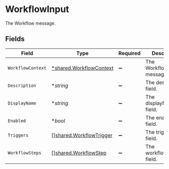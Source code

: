# WorkflowInput

The Workflow message.


## Fields

| Field                                                                     | Type                                                                      | Required                                                                  | Description                                                               |
| ------------------------------------------------------------------------- | ------------------------------------------------------------------------- | ------------------------------------------------------------------------- | ------------------------------------------------------------------------- |
| `WorkflowContext`                                                         | [*shared.WorkflowContext](../../../pkg/models/shared/workflowcontext.md)  | :heavy_minus_sign:                                                        | The WorkflowContext message.                                              |
| `Description`                                                             | **string*                                                                 | :heavy_minus_sign:                                                        | The description field.                                                    |
| `DisplayName`                                                             | **string*                                                                 | :heavy_minus_sign:                                                        | The displayName field.                                                    |
| `Enabled`                                                                 | **bool*                                                                   | :heavy_minus_sign:                                                        | The enabled field.                                                        |
| `Triggers`                                                                | [][shared.WorkflowTrigger](../../../pkg/models/shared/workflowtrigger.md) | :heavy_minus_sign:                                                        | The triggers field.                                                       |
| `WorkflowSteps`                                                           | [][shared.WorkflowStep](../../../pkg/models/shared/workflowstep.md)       | :heavy_minus_sign:                                                        | The workflowSteps field.                                                  |